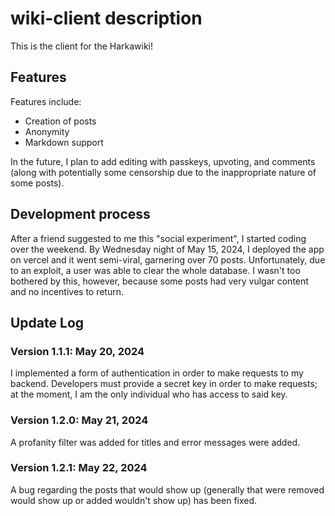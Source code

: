# wiki-client description

This is the client for the Harkawiki! 

## Features

Features include:
- Creation of posts
- Anonymity
- Markdown support

In the future, I plan to add editing with passkeys, upvoting, and comments (along with potentially some censorship due to the inappropriate nature of some posts).

## Development process

After a friend suggested to me this "social experiment", I started coding over the weekend. By Wednesday night of May 15, 2024, I deployed the app on vercel and it went semi-viral, garnering over 70 posts. Unfortunately, due to an exploit, a user was able to clear the whole database. I wasn't too bothered by this, however, because some posts had very vulgar content and no incentives to return.

## Update Log

### Version 1.1.1: May 20, 2024

I implemented a form of authentication in order to make requests to my backend. Developers must provide a secret key in order to make requests; at the moment, I am the only individual who has access to said key.

### Version 1.2.0: May 21, 2024

A profanity filter was added for titles and error messages were added.

### Version 1.2.1: May 22, 2024

A bug regarding the posts that would show up (generally that were removed would show up or added wouldn't show up) has been fixed.